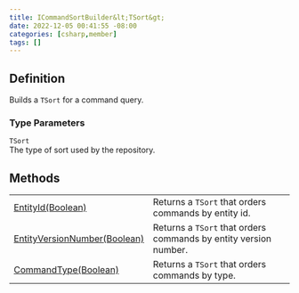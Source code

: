 ```yaml
---
title: ICommandSortBuilder&lt;TSort&gt;
date: 2022-12-05 00:41:55 -08:00
categories: [csharp,member]
tags: []
---
```


## Definition

Builds a <code class='language-plaintext highlighter-rouge'>TSort</code> for a command query.

### Type Parameters
`TSort`<br />The type of sort used by the repository.
## Methods
<table><tr><td><!--/posts/csharp.member.entitydb.abstractions.queries.sortbuilders.icommandsortbuilder`1.entityid/--><a href='#'>EntityId(Boolean)</a></td><td>
Returns a <code class='language-plaintext highlighter-rouge'>TSort</code> that orders commands by entity id.
</td></tr><tr><td><!--/posts/csharp.member.entitydb.abstractions.queries.sortbuilders.icommandsortbuilder`1.entityversionnumber/--><a href='#'>EntityVersionNumber(Boolean)</a></td><td>
Returns a <code class='language-plaintext highlighter-rouge'>TSort</code> that orders commands by entity version number.
</td></tr><tr><td><!--/posts/csharp.member.entitydb.abstractions.queries.sortbuilders.icommandsortbuilder`1.commandtype/--><a href='#'>CommandType(Boolean)</a></td><td>
Returns a <code class='language-plaintext highlighter-rouge'>TSort</code> that orders commands by type.
</td></tr></table>
